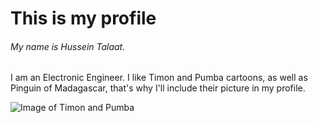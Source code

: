 # This is my profile
###### My name is Hussein Talaat.
 I am an Electronic Engineer.
 I like Timon and Pumba cartoons, as well as Pinguin of Madagascar, that's why I'll include their picture in my profile.
 
 ![Image of Timon and Pumba](https://www.disneyclips.com/images/images/timon-pumbaa.png)
